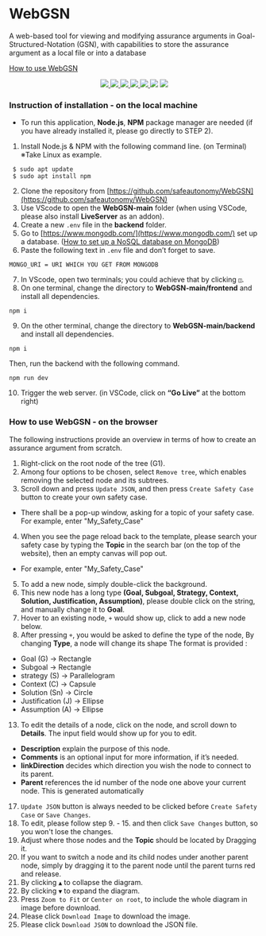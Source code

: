 # WebGSN

A web-based tool for viewing and modifying assurance arguments in Goal-Structured-Notation (GSN), with capabilities to store the assurance argument as a local file or into a database

[How to use WebGSN](https://www.youtube.com/watch?v=CIrv9jM2jyo)

<div id="badges" align="center">
  <a href="https://nodejs.org/en">
    <img src="https://img.shields.io/badge/Node%20js-339933?style=for-the-badge&logo=nodedotjs&logoColor=white"/>
  </a>
  <a href="https://docs.npmjs.com/downloading-and-installing-node-js-and-npm">
    <img src="https://img.shields.io/badge/npm-CB3837?style=for-the-badge&logo=npm&logoColor=white"/>
  </a>
  <a href="https://gojs.net/latest/learn/graphObject.html">
  <img src="https://img.shields.io/badge/Go%20%20%20GoJs-004880?style=for-the-badge&logo=&logoColor=white">
  </a>
  <a href="https://www.mongodb.com/">
  <img src="https://img.shields.io/badge/MongoDB-4EA94B?style=for-the-badge&logo=mongodb&logoColor=white">
  </a>
  <a href="https://code.visualstudio.com/download">
  <img src="https://img.shields.io/badge/VSCode-0078D4?style=for-the-badge&logo=visual%20studio%20code&logoColor=white">
  </a>
  <img src="https://img.shields.io/badge/JavaScript-323330?style=for-the-badge&logo=javascript&logoColor=F7DF1E">
  <img src="https://img.shields.io/badge/json-5E5C5C?style=for-the-badge&logo=json&logoColor=white">
</div>

### Instruction of installation - on the local machine

* To run this application, **Node.js**, **NPM** package manager are needed (if you have already installed it, please go directly to STEP 2).

1. Install Node.js & NPM with the following command line. (on Terminal) ※Take Linux as example.
```
 $ sudo apt update 
 $ sudo apt install npm
```
2. Clone the repository from  [https://github.com/safeautonomy/WebGSN](https://github.com/safeautonomy/WebGSN)
3. Use VScode to open the **WebGSN-main** folder (when using VSCode, please also install **LiveServer** as an addon).
4. Create a new `.env` file in the **backend** folder.
5. Go to  [https://www.mongodb.com/](https://www.mongodb.com/) set up a database. ([How to set up a NoSQL database on MongoDB](https://docs.google.com/document/d/11Wooh6Nf2jHi10lps3vu3Pq9hC1Gk0q6F0uIBte0Uj8/edit?usp=drive_link))
6. Paste the following text in `.env` file and don’t forget to save.
```
MONGO_URI = URI WHICH YOU GET FROM MONGODB
```
7. In VScode, open two terminals; you could achieve that by clicking ` ◫ `.
8. On one terminal, change the directory to **WebGSN-main/frontend** and install all dependencies.
```
npm i
```
9. On the other terminal, change the directory to **WebGSN-main/backend** and install all dependencies.
```
npm i
```
  Then, run the backend with the following command.
```
npm run dev
```
10. Trigger the web server. (in VSCode, click on **“Go Live”** at the bottom right)

### How to use WebGSN - on the browser

The following instructions provide an overview in terms of how to create an assurance argument from scratch. 

1. Right-click on the root node of the tree (G1).
2. Among four options to be chosen, select `Remove tree`, which enables removing the selected node and its subtrees.
3. Scroll down and press `Update JSON`, and then press `Create Safety Case` button to create your own safety case.
  * There shall be a pop-up window, asking for a topic of your safety case. For example, enter "My_Safety_Case"
4. When you see the page reload back to the template, please search your safety case by typing the **Topic** in the search bar (on the top of the website), then an empty canvas will pop out. 
  * For example, enter "My_Safety_Case"
5. To add a new node, simply double-click the background.
6. This new node has a long type **(Goal, Subgoal, Strategy, Context, Solution, Justification, Assumption)**, please double click on the string, and manually change it to **Goal**. 
11. Hover to an existing node, ` + ` would show up, click to add a new node below. 
12. After pressing ` + `, you would be asked to define the type of the node, By changing **Type**, a node will change its shape
 The format is provided :
   * Goal (G)  → Rectangle
   * Subgoal → Rectangle
   * strategy (S) → Parallelogram
   * Context (C) → Capsule
   * Solution (Sn) → Circle
   * Justification (J) → Ellipse
   * Assumption (A) → Ellipse
13. To edit the details of a node, click on the node, and scroll down to **Details**. The input field would show up for you to edit.
  * **Description** explain the purpose of this node.
  * **Comments** is an optional input for more information, if it’s needed.
  * **linkDirection** decides which direction you wish the node to connect to its parent. 
  * **Parent** references the id number of the node one above your current node. This is generated automatically
17. `Update JSON` button is always needed to be clicked before `Create Safety Case` or `Save Changes`. 
18. To edit, please follow step 9. - 15. and then click `Save Changes` button, so you won't lose the changes.
19. Adjust where those nodes and the **Topic** should be located by Dragging it.
20. If you want to switch a node and its child nodes under another parent node, simply by dragging it to the parent node until the parent turns red and release. 
21. By clicking ` ▲ ` to collapse the diagram.
22. By clicking ` ▼ ` to expand the diagram.
23. Press `Zoom to Fit` or `Center on root`, to include the whole diagram in image before download.
24. Please click `Download Image` to download the image.
25. Please click `Download JSON` to download the JSON file.

